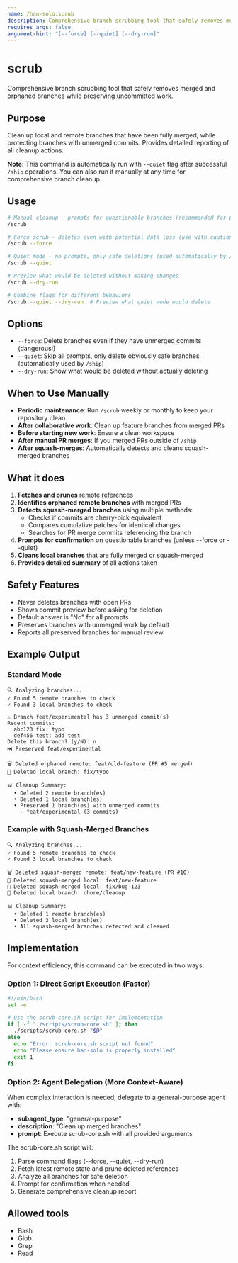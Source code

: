 ```yaml
---
name: /han-solo:scrub
description: Comprehensive branch scrubbing tool that safely removes merged and orphaned branches
requires_args: false
argument-hint: "[--force] [--quiet] [--dry-run]"
---
```


# scrub

Comprehensive branch scrubbing tool that safely removes merged and orphaned branches while preserving uncommitted work.

## Purpose
Clean up local and remote branches that have been fully merged, while protecting branches with unmerged commits. Provides detailed reporting of all cleanup actions.

**Note:** This command is automatically run with `--quiet` flag after successful `/ship` operations. You can also run it manually at any time for comprehensive branch cleanup.

## Usage
```bash
# Manual cleanup - prompts for questionable branches (recommended for periodic maintenance)
/scrub

# Force scrub - deletes even with potential data loss (use with caution!)
/scrub --force

# Quiet mode - no prompts, only safe deletions (used automatically by /ship)
/scrub --quiet

# Preview what would be deleted without making changes
/scrub --dry-run

# Combine flags for different behaviors
/scrub --quiet --dry-run  # Preview what quiet mode would delete
```

## Options
- `--force`: Delete branches even if they have unmerged commits (dangerous!)
- `--quiet`: Skip all prompts, only delete obviously safe branches (automatically used by `/ship`)
- `--dry-run`: Show what would be deleted without actually deleting

## When to Use Manually
- **Periodic maintenance**: Run `/scrub` weekly or monthly to keep your repository clean
- **After collaborative work**: Clean up feature branches from merged PRs
- **Before starting new work**: Ensure a clean workspace
- **After manual PR merges**: If you merged PRs outside of `/ship`
- **After squash-merges**: Automatically detects and cleans squash-merged branches

## What it does
1. **Fetches and prunes** remote references
2. **Identifies orphaned remote branches** with merged PRs
3. **Detects squash-merged branches** using multiple methods:
   - Checks if commits are cherry-pick equivalent
   - Compares cumulative patches for identical changes
   - Searches for PR merge commits referencing the branch
4. **Prompts for confirmation** on questionable branches (unless --force or --quiet)
5. **Cleans local branches** that are fully merged or squash-merged
6. **Provides detailed summary** of all actions taken

## Safety Features
- Never deletes branches with open PRs
- Shows commit preview before asking for deletion
- Default answer is "No" for all prompts
- Preserves branches with unmerged work by default
- Reports all preserved branches for manual review

## Example Output

### Standard Mode
```
🔍 Analyzing branches...
✓ Found 5 remote branches to check
✓ Found 3 local branches to check

⚠️ Branch feat/experimental has 3 unmerged commit(s)
Recent commits:
  abc123 fix: typo
  def456 test: add test
Delete this branch? (y/N): n
⏭️ Preserved feat/experimental

🗑️ Deleted orphaned remote: feat/old-feature (PR #5 merged)
🧹 Deleted local branch: fix/typo

📊 Cleanup Summary:
  • Deleted 2 remote branch(es)
  • Deleted 1 local branch(es)
  • Preserved 1 branch(es) with unmerged commits
    - feat/experimental (3 commits)
```

### Example with Squash-Merged Branches
```
🔍 Analyzing branches...
✓ Found 5 remote branches to check
✓ Found 3 local branches to check

🗑️ Deleted squash-merged remote: feat/new-feature (PR #10)
🧹 Deleted squash-merged local: feat/new-feature
🧹 Deleted squash-merged local: fix/bug-123
🧹 Deleted local branch: chore/cleanup

📊 Cleanup Summary:
  • Deleted 1 remote branch(es)
  • Deleted 3 local branch(es)
  • All squash-merged branches detected and cleaned
```

## Implementation
For context efficiency, this command can be executed in two ways:

### Option 1: Direct Script Execution (Faster)
```bash
#!/bin/bash
set -e

# Use the scrub-core.sh script for implementation
if [ -f "./scripts/scrub-core.sh" ]; then
  ./scripts/scrub-core.sh "$@"
else
  echo "Error: scrub-core.sh script not found"
  echo "Please ensure han-solo is properly installed"
  exit 1
fi
```

### Option 2: Agent Delegation (More Context-Aware)
When complex interaction is needed, delegate to a general-purpose agent with:
- **subagent_type**: "general-purpose"
- **description**: "Clean up merged branches"
- **prompt**: Execute scrub-core.sh with all provided arguments

The scrub-core.sh script will:
1. Parse command flags (--force, --quiet, --dry-run)
2. Fetch latest remote state and prune deleted references
3. Analyze all branches for safe deletion
4. Prompt for confirmation when needed
5. Generate comprehensive cleanup report

## Allowed tools
- Bash
- Glob
- Grep
- Read